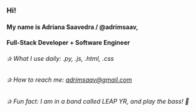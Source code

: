 ### Hi! 

#### My name is Adriana Saavedra / @adrimsaav,


#### Full-Stack Developer + Software Engineer

###### ✰ What I use daily: .py, .js, .html, .css
###### ✰ How to reach me: adrimsaav@gmail.com
###### ✰ Fun fact: I am in a band called LEAP YR, and play the bass! 🎸

